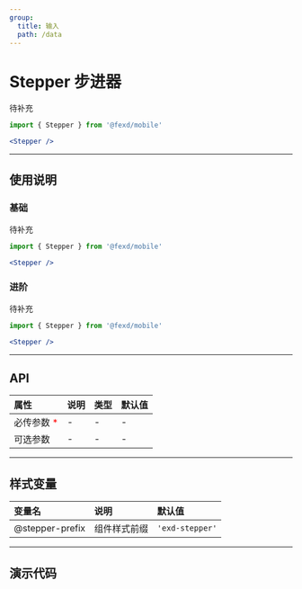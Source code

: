 ```yaml
---
group:
  title: 输入
  path: /data
---
```


# Stepper 步进器 <ImportCost name="Stepper" />

待补充

<!-- prettier-ignore -->
```jsx | pure
import { Stepper } from '@fexd/mobile'

<Stepper />
```

---

## 使用说明

### 基础

待补充

<!-- prettier-ignore -->
```jsx | pure
import { Stepper } from '@fexd/mobile'

<Stepper />
```

### 进阶

待补充

<!-- prettier-ignore -->
```jsx | pure
import { Stepper } from '@fexd/mobile'

<Stepper />
```

---

## API

| 属性                                         | 说明 | 类型 | 默认值 |
| :------------------------------------------- | :--- | :--- | :----- |
| 必传参数 <span style="color: red;">\*</span> | -    | -    | -      |
| 可选参数                                     | -    | -    | -      |

---

## 样式变量

| 变量名          | 说明         | 默认值          |
| :-------------- | :----------- | :-------------- |
| @stepper-prefix | 组件样式前缀 | `'exd-stepper'` |

---

## 演示代码

<code src="./demos/demo1/index.tsx" />
